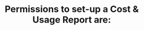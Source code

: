 ---
layout: answer
title: "Permissions to set-up a Cost & Usage Report are:"
blurb: "As with pretty much everything else in AWS, permissions to set-up a Cost & Usage Report are governed by IAM policies. (As are all billing and cost managem"
quid: 177
---
